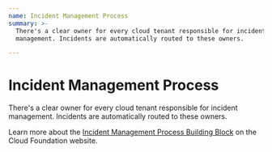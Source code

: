 ```yaml
---
name: Incident Management Process
summary: >-
  There's a clear owner for every cloud tenant responsible for incident
  management. Incidents are automatically routed to these owners. 

---
```


# Incident Management Process

There's a clear owner for every cloud tenant responsible for incident management. Incidents are automatically routed to these owners. 

Learn more about the [Incident Management Process Building Block](https://cloudfoundation.org/maturity-model/security-and-compliance/incident-management-process.html) on the Cloud Foundation website.
